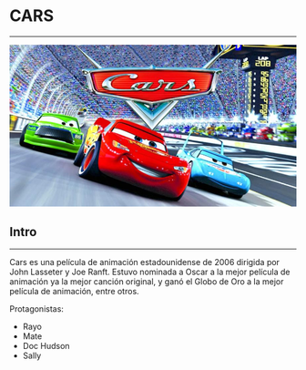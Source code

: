 # CARS
***
![Cars](img/cars.jpg)
## Intro
*** 
Cars es una película de animación estadounidense de 2006 dirigida por John Lasseter y Joe Ranft. Estuvo nominada a Oscar a la mejor película de animación ya la mejor canción original, y ganó el Globo de Oro a la mejor película de animación, entre otros.

Protagonistas:
- Rayo
- Mate
- Doc Hudson
- Sally

